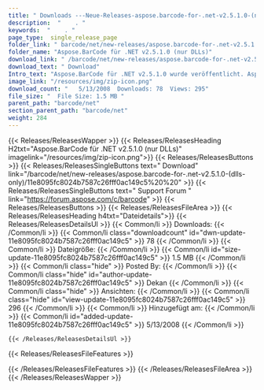 ```yaml
---
title: " Downloads ---Neue-Releases-aspose.barcode-for-.net-v2.5.1.0-(nur-dlls) . "
description:  "    . " 
keywords:  "    . " 
page_type:  single_release_page
folder_link: " barcode/net/new-releases/aspose.barcode-for-.net-v2.5.1.0-(dlls-only)/"
folder_name: "Aspose.BarCode für .NET v2.5.1.0 (nur DLLs)"
download_link: " /barcode/net/new-releases/aspose.barcode-for-.net-v2.5.1.0-(dlls-only)/11e8095fc8024b7587c26fff0ac149c5"
download_text: " Download"
Intro_text: "Aspose.BarCode für .NET v2.5.1.0 wurde veröffentlicht. Aspose.BarCode ist ein All-In-..."
image_link: "/resources/img/zip-icon.png"
download_count: "   5/13/2008  Downloads: 78  Views: 295"
file_size: "  File Size: 1.5 MB "
parent_path: "barcode/net"
section_parent_path: "barcode/net"
weight: 284
---
```


{{< Releases/ReleasesWapper >}}
  {{< Releases/ReleasesHeading H2txt="Aspose.BarCode für .NET v2.5.1.0 (nur DLLs)" imagelink="/resources/img/zip-icon.png">}}
  {{< Releases/ReleasesButtons >}}
    {{< Releases/ReleasesSingleButtons text=" Download" link="/barcode/net/new-releases/aspose.barcode-for-.net-v2.5.1.0-(dlls-only)/11e8095fc8024b7587c26fff0ac149c5%20%20" >}}
    {{< Releases/ReleasesSingleButtons text=" Support Forum " link="https://forum.aspose.com/c/barcode" >}}
  {{< Releases/ReleasesButtons >}}
  {{< Releases/ReleasesFileArea >}}
    {{< Releases/ReleasesHeading h4txt="Dateidetails">}}
    {{< Releases/ReleasesDetailsUl >}}
            {{< Common/li >}} Downloads: {{< /Common/li >}}
      {{< Common/li class="downloadcount" id="dwn-update-11e8095fc8024b7587c26fff0ac149c5" >}} 78 {{< /Common/li >}}
      {{< Common/li >}} Dateigröße: {{< /Common/li >}}
      {{< Common/li id="size-update-11e8095fc8024b7587c26fff0ac149c5" >}} 1.5 MB {{< /Common/li >}} 
      {{< Common/li  class="hide" >}} Posted By: {{< /Common/li >}} 
      {{< Common/li class="hide" id="author-update-11e8095fc8024b7587c26fff0ac149c5" >}} Dekan {{< /Common/li >}}
      {{< Common/li class="hide" >}} Ansichten: {{< /Common/li >}}
      {{< Common/li class="hide" id="view-update-11e8095fc8024b7587c26fff0ac149c5" >}} 296 {{< /Common/li >}}
      {{< Common/li >}} Hinzugefügt am: {{< /Common/li >}}
      {{< Common/li id="added-update-11e8095fc8024b7587c26fff0ac149c5" >}} 5/13/2008 {{< /Common/li >}} 

    {{< /Releases/ReleasesDetailsUl >}}

  {{< Releases/ReleasesFileFeatures >}}
      
  {{< /Releases/ReleasesFileFeatures >}}
 {{< /Releases/ReleasesFileArea >}}
{{< /Releases/ReleasesWapper >}}



